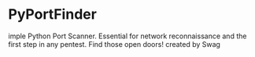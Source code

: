 # PyPortFinder
imple Python Port Scanner. Essential for network reconnaissance and the first step in any pentest. Find those open doors!
created by Swag

